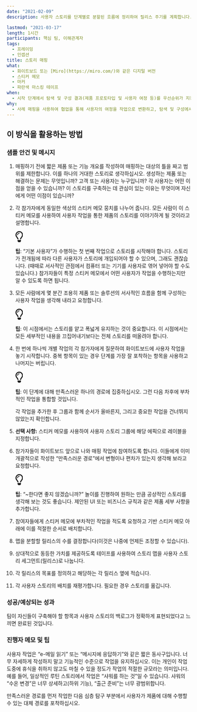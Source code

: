 ```yaml
---
date: "2021-02-09"
description: 사용자 스토리를 단계별로 분할된 흐름에 정리하여 릴리스 주기를 계획합니다.

lastmod: "2021-03-17"
length: 1시간
participants: 핵심 팀, 이해관계자
tags:
  - 프레이밍
  - 인셉션
title: 스토리 매핑
what:
  - 화이트보드 또는 [Miro](https://miro.com/)와 같은 디지털 버전
  - 스티커 메모
  - 마커
  - 파란색 마스킹 테이프
when:
  - 시작 단계에서 탐색 및 구성 결과(제품 프로토타입 및 사용자 여정 등)를 우선순위가 지정된 제품 백로그로 변환합니다.
why:
  - 사례 매핑을 사용하여 협업을 통해 사용자의 여정을 작업으로 변환하고, 탐색 및 구성에서 제공으로 전환하는 과정에서 뛰어난 성과 및 사용자 사례로 구분합니다. 이를 통해 사용자 작업 순서를 지정하고, 우선순위가 지정된 제품 백로그를 생성하고, 초기 제품 릴리스의 청크를 사용할 수 있습니다. 사례 맵을 통해 제품의 기능에 대한 지식을 공유할 수도 있습니다.
---
```


<h2 id="how-to-use-this-method">이 방식을 활용하는
방법</h2>

<div class="bg-gray-dark p-lg-5 p-3 mb-4"><div
class="col-lg-9"><h3
id="sample-agenda--prompts">샘플 안건 및 메시지</h3>

<ol>

<li>

<p>매핑하기 전에 짧은 제품 또는 기능 개요를 작성하여 매핑하는 대상의 틀을 짜고 범위를 제한합니다. 이를 하나의
거대한 스토리로 생각하십시오. 생성하는 제품 또는 해결하는 문제는 무엇입니까? 고객 또는 사용자는 누구입니까? 각 사용자는
어떤 이점을 얻을 수 있습니까? 이 스토리를 구축하는 데 관심이 있는 이유는 무엇이며 자신에게 어떤 이점이
있습니까?</p>

</li>

<li>

<p>각 참가자에게 동일한 색상의 스티커 메모 뭉치를 나누어 줍니다. 모든 사람이 이 스티커 메모를 사용하여 사용자
작업을 통한 제품의 스토리를 이야기하게 될 것이라고 설명합니다.</p>

<div class="callout td-box--gray-darkest p-3 my-5
border-bottom border-right border-left border-top row"><div
class="col-1 row align-items-center
justify-content-center"><svg height="30"
aria-hidden="true" focusable="false"
data-prefix="far" data-icon="lightbulb"
role="img" xmlns="http://www.w3.org/2000/svg"
viewBox="0 0 352 512" class="svg-inline--fa
fa-lightbulb"><path fill="currentColor"
d="M176 80c-52.94 0-96 43.06-96 96 0 8.84 7.16 16 16 16s16-7.16
16-16c0-35.3 28.72-64 64-64 8.84 0 16-7.16 16-16s-7.16-16-16-16zM96.06
459.17c0 3.15.93 6.22 2.68 8.84l24.51 36.84c2.97 4.46 7.97 7.14 13.32
7.14h78.85c5.36 0 10.36-2.68 13.32-7.14l24.51-36.84c1.74-2.62 2.67-5.7
2.68-8.84l.05-43.18H96.02l.04 43.18zM176 0C73.72 0 0 82.97 0 176c0
44.37 16.45 84.85 43.56 115.78 16.64 18.99 42.74 58.8 52.42
92.16v.06h48v-.12c-.01-4.77-.72-9.51-2.15-14.07-5.59-17.81-22.82-64.77-62.17-109.67-20.54-23.43-31.52-53.15-31.61-84.14-.2-73.64
59.67-128 127.95-128 70.58 0 128 57.42 128 128 0 30.97-11.24
60.85-31.65 84.14-39.11 44.61-56.42 91.47-62.1 109.46a47.507 47.507 0
0 0-2.22 14.3v.1h48v-.05c9.68-33.37 35.78-73.18 52.42-92.16C335.55
260.85 352 220.37 352 176 352 78.8 273.2 0 176 0z"
class=""></path></svg></div><div
class="col-11"><p><strong>팁</strong>:
“기본 사용자”가 수행하는 첫 번째 작업으로 스토리를 시작해야 합니다. 스토리가 전개됨에 따라 다른 사용자가 스토리에
개입되어야 할 수 있으며, 그래도 괜찮습니다. (때때로 서사적인 관점에서 컴퓨터 또는 기기를 사용자로 엮어 넣어야 할 수도
있습니다.) 참가자들이 특정 스티커 메모에서 어떤 사용자가 작업을 수행하는지만 알 수 있도록 하면
됩니다.</p></div></div>

</li>

<li>

<p>모든 사람에게 몇 분간 조용히 제품 또는 솔루션의 서사적인 흐름을 함께 구성하는 사용자 작업을 생각해 내라고
요청합니다.</p>

<div class="callout td-box--gray-darkest p-3 my-5
border-bottom border-right border-left border-top row"><div
class="col-1 row align-items-center
justify-content-center"><svg height="30"
aria-hidden="true" focusable="false"
data-prefix="far" data-icon="lightbulb"
role="img" xmlns="http://www.w3.org/2000/svg"
viewBox="0 0 352 512" class="svg-inline--fa
fa-lightbulb"><path fill="currentColor"
d="M176 80c-52.94 0-96 43.06-96 96 0 8.84 7.16 16 16 16s16-7.16
16-16c0-35.3 28.72-64 64-64 8.84 0 16-7.16 16-16s-7.16-16-16-16zM96.06
459.17c0 3.15.93 6.22 2.68 8.84l24.51 36.84c2.97 4.46 7.97 7.14 13.32
7.14h78.85c5.36 0 10.36-2.68 13.32-7.14l24.51-36.84c1.74-2.62 2.67-5.7
2.68-8.84l.05-43.18H96.02l.04 43.18zM176 0C73.72 0 0 82.97 0 176c0
44.37 16.45 84.85 43.56 115.78 16.64 18.99 42.74 58.8 52.42
92.16v.06h48v-.12c-.01-4.77-.72-9.51-2.15-14.07-5.59-17.81-22.82-64.77-62.17-109.67-20.54-23.43-31.52-53.15-31.61-84.14-.2-73.64
59.67-128 127.95-128 70.58 0 128 57.42 128 128 0 30.97-11.24
60.85-31.65 84.14-39.11 44.61-56.42 91.47-62.1 109.46a47.507 47.507 0
0 0-2.22 14.3v.1h48v-.05c9.68-33.37 35.78-73.18 52.42-92.16C335.55
260.85 352 220.37 352 176 352 78.8 273.2 0 176 0z"
class=""></path></svg></div><div
class="col-11"><p><strong>팁</strong>: 이
시점에서는 스토리를 얕고 폭넓게 유지하는 것이 중요합니다. 이 시점에서는 모든 세부적인 내용을 끄집어내기보다는 전체 스토리를
떠올려야 합니다.</p></div></div>

</li>

<li>

<p>한 번에 하나씩 개별 작업의 각 참가자에게 질문하여 화이트보드에 사용자 작업을 놓기 시작합니다. 중복 항목이
있는 경우 단계를 가장 잘 포착하는 항목을 사용하고 나머지는 버립니다.</p>

<div class="callout td-box--gray-darkest p-3 my-5
border-bottom border-right border-left border-top row"><div
class="col-1 row align-items-center
justify-content-center"><svg height="30"
aria-hidden="true" focusable="false"
data-prefix="far" data-icon="lightbulb"
role="img" xmlns="http://www.w3.org/2000/svg"
viewBox="0 0 352 512" class="svg-inline--fa
fa-lightbulb"><path fill="currentColor"
d="M176 80c-52.94 0-96 43.06-96 96 0 8.84 7.16 16 16 16s16-7.16
16-16c0-35.3 28.72-64 64-64 8.84 0 16-7.16 16-16s-7.16-16-16-16zM96.06
459.17c0 3.15.93 6.22 2.68 8.84l24.51 36.84c2.97 4.46 7.97 7.14 13.32
7.14h78.85c5.36 0 10.36-2.68 13.32-7.14l24.51-36.84c1.74-2.62 2.67-5.7
2.68-8.84l.05-43.18H96.02l.04 43.18zM176 0C73.72 0 0 82.97 0 176c0
44.37 16.45 84.85 43.56 115.78 16.64 18.99 42.74 58.8 52.42
92.16v.06h48v-.12c-.01-4.77-.72-9.51-2.15-14.07-5.59-17.81-22.82-64.77-62.17-109.67-20.54-23.43-31.52-53.15-31.61-84.14-.2-73.64
59.67-128 127.95-128 70.58 0 128 57.42 128 128 0 30.97-11.24
60.85-31.65 84.14-39.11 44.61-56.42 91.47-62.1 109.46a47.507 47.507 0
0 0-2.22 14.3v.1h48v-.05c9.68-33.37 35.78-73.18 52.42-92.16C335.55
260.85 352 220.37 352 176 352 78.8 273.2 0 176 0z"
class=""></path></svg></div><div
class="col-11"><p><strong>팁</strong>: 이
단계에 대해 만족스러운 하나의 경로에 집중하십시오. 그런 다음 차후에 부차적인 작업을 통합할
것입니다.</p></div></div>

<p>각 작업을 추가한 후 그룹과 함께 순서가 올바른지, 그리고 중요한 작업을 건너뛰지 않았는지
확인합니다.</p>

</li>

<li>

<p><strong>선택 사항:</strong> 스티커 메모를 사용하여 사용자 스토리 그룹에
해당 에픽으로 레이블을 지정합니다.</p>

</li>

<li>

<p>참가자들이 화이트보드 앞으로 나와 매핑 작업에 참여하도록 합니다. 이들에게 이미 개괄적으로 작성한 “만족스러운
경로”에서 변형이나 편차가 있는지 생각해 보라고 요청합니다.</p>

<div class="callout td-box--gray-darkest p-3 my-5
border-bottom border-right border-left border-top row"><div
class="col-1 row align-items-center
justify-content-center"><svg height="30"
aria-hidden="true" focusable="false"
data-prefix="far" data-icon="lightbulb"
role="img" xmlns="http://www.w3.org/2000/svg"
viewBox="0 0 352 512" class="svg-inline--fa
fa-lightbulb"><path fill="currentColor"
d="M176 80c-52.94 0-96 43.06-96 96 0 8.84 7.16 16 16 16s16-7.16
16-16c0-35.3 28.72-64 64-64 8.84 0 16-7.16 16-16s-7.16-16-16-16zM96.06
459.17c0 3.15.93 6.22 2.68 8.84l24.51 36.84c2.97 4.46 7.97 7.14 13.32
7.14h78.85c5.36 0 10.36-2.68 13.32-7.14l24.51-36.84c1.74-2.62 2.67-5.7
2.68-8.84l.05-43.18H96.02l.04 43.18zM176 0C73.72 0 0 82.97 0 176c0
44.37 16.45 84.85 43.56 115.78 16.64 18.99 42.74 58.8 52.42
92.16v.06h48v-.12c-.01-4.77-.72-9.51-2.15-14.07-5.59-17.81-22.82-64.77-62.17-109.67-20.54-23.43-31.52-53.15-31.61-84.14-.2-73.64
59.67-128 127.95-128 70.58 0 128 57.42 128 128 0 30.97-11.24
60.85-31.65 84.14-39.11 44.61-56.42 91.47-62.1 109.46a47.507 47.507 0
0 0-2.22 14.3v.1h48v-.05c9.68-33.37 35.78-73.18 52.42-92.16C335.55
260.85 352 220.37 352 176 352 78.8 273.2 0 176 0z"
class=""></path></svg></div><div
class="col-11"><p><strong>팁</strong>:
“~한다면 좋지 않겠습니까?” 놀이를 진행하여 원하는 만큼 공상적인 스토리를 생각해 보는 것도 좋습니다. 제안된 UI 또는
비즈니스 규칙과 같은 제품 세부 사항을 추가합니다.</p></div></div>

</li>

<li>

<p>참여자들에게 스티커 메모에 부차적인 작업을 적도록 요청하고 기반 스티커 메모 아래에 이를 적절한 순서로
배치합니다.</p>

</li>

<li>

<p>맵을 분할할 릴리스의 수를 결정합니다(이것은 나중에 언제든 조정할 수 있습니다).</p>

</li>

<li>

<p>상대적으로 동등한 가치를 제공하도록 테이프를 사용하여 스토리 맵을 사용자 스토리 세그먼트(릴리스)로
나눕니다.</p>

</li>

<li>

<p>각 릴리스의 목표를 정의하고 해당하는 각 릴리스 옆에 적습니다.</p>

</li>

<li>

<p>각 사용자 스토리의 배치를 재평가합니다. 필요한 경우 스토리를 옮깁니다.</p>

</li>

</ol>

</div></div>

<div class="bg-gray-dark p-lg-5 p-3 mb-4"><div
class="col-lg-9"><h3
id="successexpected-outcomes">성공/예상되는 성과</h3>

<p>팀이 자신들이 구축해야 할 항목과 사용자 스토리의 백로그가 정확하게 표현되었다고 느끼면 완료된
것입니다.</div></div>

<div class="bg-gray-dark p-lg-5 p-3 mb-4"><div
class="col-lg-9"><h3
id="facilitator-notes--tips">진행자 메모 및 팁</h3>

<p>사용자 작업은 “e-메일 읽기” 또는 “메시지에 응답하기”와 같은 짧은 동사구입니다. 너무 자세하게 작성하지
말고 기능적인 수준으로 작업을 유지하십시오. 이는 개인이 작업 도중에 휴식을 취하지 않고도 마칠 수 있을 정도가 작업의 적절한
규모라는 의미입니다. 예를 들어, 일상적인 루틴 스토리에서 작업은 “샤워를 하는 것”일 수 있습니다. 샤워의 “수온 변경”은
너무 상세하고(하위 기능), “출근 준비”는 너무 광범위합니다.</p>

<p>만족스러운 경로를 먼저 작업한 다음 심층 탐구 부분에서 사용자가 제품에 대해 수행할 수 있는 대체 경로를
포착하십시오.</p>

</div></div>
